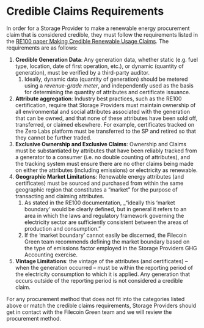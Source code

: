# Credible Claims Requirements

In order for a Storage Provider to make a renewable energy procurement claim that is considered credible, they must follow the requirements listed in the [RE100 paper Making Credible Renewable Usage Claims](https://www.there100.org/sites/re100/files/2020-09/RE100%20Making%20Credible%20Claims.pdf). The requirements are as follows:

1. **Credible Generation Data**: Any generation data, whether static (e.g. fuel type, location, date of first operation, etc.), or dynamic (quantity of generation), must be verified by a third-party auditor.&#x20;
   1. Ideally, dynamic data (quantity of generation) should be metered using a _revenue-grade meter_, and independently used as the basis for determining the quantity of attributes and certificate issuance.&#x20;
2. **Attribute aggregation**: Industry best practices, such as the RE100 certification, require that Storage Providers must maintain ownership of all environmental and social attributes associated with the generation that can be owned, and that none of these attributes have been sold off, transferred, or claimed elsewhere. For example, certificates tracked on the Zero Labs platform must be transferred to the SP and retired so that they cannot be further traded.&#x20;
3. **Exclusive Ownership and Exclusive Claims**: Ownership and Claims must be substantiated by attributes that have been reliably tracked from a generator to a consumer (i.e. no double counting of attributes), and the tracking system must ensure there are no other claims being made on either the attributes (including emissions) or electricity as renewable.&#x20;
4. **Geographic Market Limitations**: Renewable energy attributes (and certificates) must be sourced and purchased from within the same geographic region that constitutes a “market” for the purpose of transacting and claiming attributes.&#x20;
   1. As stated in the RE100 documentation, \_“ideally this ‘market boundary’ would be clearly defined, but in general it refers to an area in which the laws and regulatory framework governing the electricity sector are sufficiently consistent between the areas of production and consumption.”
   2. If the ‘market boundary’ cannot easily be discerned, the Filecoin Green team recommends defining the market boundary based on the type of emissions factor employed in the Storage Providers GHG Accounting exercise.&#x20;
5. **Vintage Limitations**: the vintage of the attributes (and certificates) – when the generation occurred – must be within the reporting period of the electricity consumption to which it is applied. Any generation that occurs outside of the reporting period is not considered a credible claim.

For any procurement method that does not fit into the categories listed above or match the credible claims requirements, Storage Providers should get in contact with the Filecoin Green team and we will review the procurement method.
